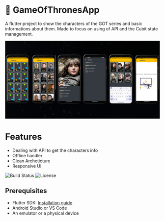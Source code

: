# 🍿 GameOfThronesApp
A flutter project to show the characters of the GOT series and basic informations about them. Made to focus on using of API and the Cubit state management.

![Screenshots](https://github.com/youssefadel19/GameOfThronesAPP/blob/master/GameOfThrones%20App.png)

# Features
  * Dealing with API to get the characters info
  * Offline handler
  * Clean Archeticture
  * Responsive UI



![Build Status](https://img.shields.io/badge/build-passing-brightgreen)
![License](https://img.shields.io/badge/license-MIT-blue)

## Prerequisites
- Flutter SDK: [Installation guide](https://flutter.dev/docs/get-started/install)
- Android Studio or VS Code
- An emulator or a physical device

